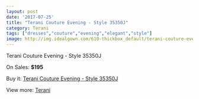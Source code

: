 ```yaml
---
layout: post
date: '2017-07-25'
title: "Terani Couture Evening - Style 35350J"
category: Terani
tags: ["dresses","couture","evening","elegant","style"]
image: http://img.idealgown.com/610-thickbox_default/terani-couture-evening-style-35350j.jpg
---
```

Terani Couture Evening - Style 35350J

On Sales: **$195**
<a href="https://www.idealgown.com/en/terani/243-terani-couture-evening-style-35350j.html"><amp-img layout="responsive" width="600" height="600" src="//img.idealgown.com/610-thickbox_default/terani-couture-evening-style-35350j.jpg" alt="Terani Couture Evening - Style 35350J 0" /></a>
<a href="https://www.idealgown.com/en/terani/243-terani-couture-evening-style-35350j.html"><amp-img layout="responsive" width="600" height="600" src="//img.idealgown.com/611-thickbox_default/terani-couture-evening-style-35350j.jpg" alt="Terani Couture Evening - Style 35350J 1" /></a>

Buy it: [Terani Couture Evening - Style 35350J](https://www.idealgown.com/en/terani/243-terani-couture-evening-style-35350j.html "Terani Couture Evening - Style 35350J")

View more: [Terani](https://www.idealgown.com/en/4-terani "Terani")
